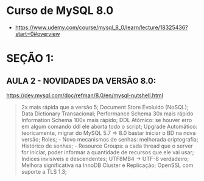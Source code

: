 # Curso de MySQL 8.0

- https://www.udemy.com/course/mysql_8_0/learn/lecture/18325436?start=0#overview

# SEÇÃO 1:

## AULA 2 - NOVIDADES DA VERSÃO 8.0:

https://dev.mysql.com/doc/refman/8.0/en/mysql-nutshell.html

> 2x mais rápida que a versão 5;
> Document Store Evoluido (NoSQL);
> Data Dictionary Transacional;
> Performance Schema 30x mais rápido
> Information Schema 100x mais rápido;
> DDL Atômico: se houver erro em algum comando ddl ele aborta todo o script;
> Upgrade Automático: teoricamente, migrar do MySQL 5.7 => 8.0 bastar iniciar o BD na nova versão;
> Roles; - Novo mecanismos de senhas: melhorada criptografia;
> Histórico de senhas; - Resource Groups: a cada thread que o server for iniciar, poder informar a quantidade de recursos que ele vai usar;
> Indices invisíveis e descendentes;
> UTF8MB4 -> UTF-8 verdadeiro;
> Melhora significativa na InnoDB Cluster e Replicação;
> OpenSSL com suporte a TLS 1.3;
